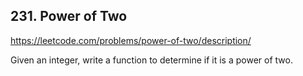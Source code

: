 ## 231. Power of Two

https://leetcode.com/problems/power-of-two/description/

Given an integer, write a function to determine if it is a power of two.

